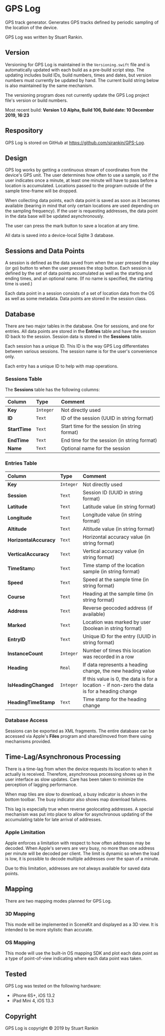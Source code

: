 # GPS Log

GPS track generator. Generates GPS tracks defined by periodic sampling of the location of the device.

GPS Log was written by Stuart Rankin.

## Version

Versioning for GPS Log is maintained in the `Versioning.swift` file and is automatically updated with each build as a pre-build script step. The updating includes build IDs, build numbers, times and dates, but version numbers must currently be updated by hand. The current build string below is also maintained by the same mechanism.

The versioning program does not currently update the GPS Log project file's version or build numbers.

Most recent build: **Version 1.0 Alpha, Build 106, Build date: 10 December 2019, 16:23**

## Respository

GPS Log is stored on GitHub at https://github.com/sjrankin/GPS-Log. 

## Design

GPS log works by getting a continuous stream of coordinates from the device's GPS unit. The user determines how often to use a sample, so if the user indicates once a minute, at least one minute will have to pass before a location is accumulated. Locations passed to the program outside of the sample time-frame will be dropped.

When collecting data points, each data point is saved as soon as it becomes available (bearing in mind that only certain locations are used depending on the sampling frequency). If the user is requesting addresses, the data point in the data base will be updated asynchronously.

The user can press the mark button to save a location at any time.

All data is saved into a device-local Sqlite 3 database.

## Sessions and Data Points

A session is defined as the data saved from when the user pressed the play (or go) button to when the user presses the stop button. Each session is defined by the set of data points accumulated as well as the starting and ending times, and an optional name. (If no name is specified, the starting time is used.)

Each data point in a session consists of a set of location data from the OS as well as some metadata. Data points are stored in the session class.

## Database

There are two major tables in the database. One for sessions, and one for entries. All data points are stored in the **Entries** table and have the session ID back to the session. Session data is stored in the **Sessions** table.

Each session has a unique ID. This ID is the way GPS Log differentiates between various sessions. The session name is for the user's convenience only.

Each entry has a unique ID to help with map operations.

### Sessions Table

The **Sessions** table has the following columns:

| Column   | Type  | Comment  |
|:----------|:----------|:----------|
| **Key**    | `Integer	`  | Not directly used    |
| **ID**    | `Text`    | ID of the session (UUID in string format)    |
| **StartTime** | `Text`| Start time for the session (in string format) |
| **EndTime** | `Text` | End time for the session (in string format) |
| **Name** | `Text`| Optional name for the session |


### Entries Table

| Column  | Type  | Comment  |
|:----------|:----------|:----------|
| **Key**    | `Integer`    | Not directly used   |
| **Session**    | `Text`    | Session ID (UUID in string format)   |
| **Latitude**   | `Text`    | Latitude value (in string format) |
| **Longitude**  | `Text`    | Longitude value (in string format) |
| **Altitude**   | `Text`    | Altitude value (in string format) |
| **HorizontalAccuracy**| `Text` | Horizontal accuracy value (in string format) |
| **VerticalAccuracy**| `Text` | Vertical accuracy value (in string format) |
| **TimeStam**p| `Text` | Time stamp of the location sample (in string format) |
| **Speed** | `Text` | Speed at the sample time (in string format) |
| **Course** | `Text` | Heading at the sample time (in string format) |
| **Address** | `Text`| Reverse geocoded address (if available) |
| **Marked** | `Text`| Location was marked by user (boolean in string format) |
| **EntryID**| `Text`| Unique ID for the entry (UUID in string format) |
| **InstanceCount**| `Integer` | Number of times this location was recorded in a row |
| **Heading** | `Real` | If data represents a heading change, the new heading value |
| **IsHeadingChanged** | `Integer` | If this value is 0, the data is for a location - if non-zero the data is for a heading change |
| **HeadingTimeStamp** | `Text` | Time stamp for the heading change |

### Database Access

Sessions can be exported as XML fragments. The entire database can be accessed via Apple's **Files** program and shared/moved from there using mechanisms provided.

## Time-Lag/Asynchronous Processing

There is a time-lag from when the device requests its location to when it actually is received. Therefore, asynchronous processing shows up in the user interface as slow updates. Care has been taken to minimize the perception of lagging performance. 

When map tiles are slow to download, a busy indicator is shown in the bottom toolbar. The busy indicator also shows map download failures.

This lag is especially true when reverse geolocating addresses.  A special mechanism was put into place to allow for asynchronous updating of the accumulating table for late arrival of addresses.

### Apple Limitation

Apple enforces a limitation with respect to how often addresses may be decoded. When Apple's servers are very busy, no more than one address per minute will be decoded per client. The limit is dynamic so when the load is low, it is possible to decode multiple addresses over the span of a minute.

Due to this limitation, addresses are not always available for saved data points.

## Mapping

There are two mapping modes planned for GPS Log.

### 3D Mapping

This mode will be implemented in SceneKit and displayed as a 3D view. It is intended to be more stylistic than accurate.

### OS Mapping

This mode will use the built-in OS mapping SDK and plot each data point as a type of point-of-view indicating where each data point was taken.

## Tested

GPS Log was tested on the following hardware:
- iPhone 6S+, iOS 13.2
- iPad Mini 4, iOS 13.3

## Copyright

GPS Log is copyright © 2019 by Stuart Rankin
